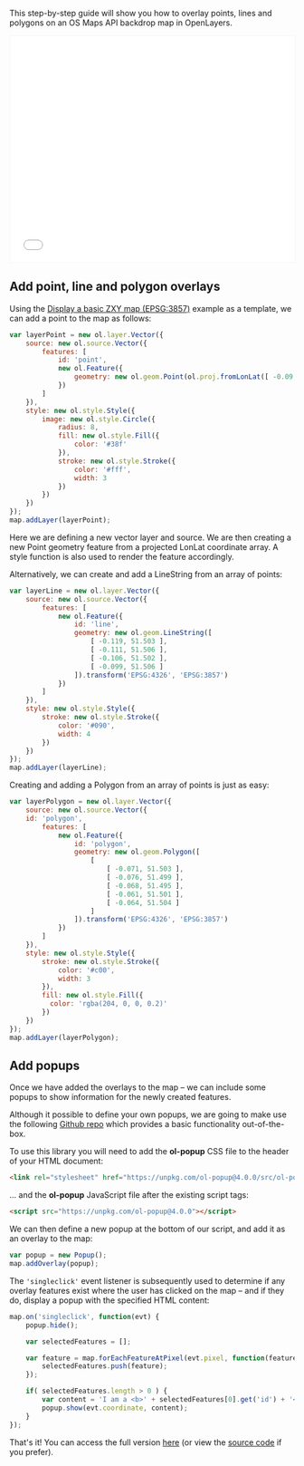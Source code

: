 This step-by-step guide will show you how to overlay points, lines and polygons on an OS Maps API backdrop map in OpenLayers.

<p><iframe style="width:100%;height:400px;max-width:1200px;border:1px solid #f5f5f5;" src="/public/os-data-hub-tutorials/dist/quick-start/openlayers-adding-overlays.php"></iframe></p>

## Add point, line and polygon overlays

Using the [Display a basic ZXY map (EPSG:3857)](https://labs.os.uk/public/os-data-hub-examples/os-maps-api/zxy-3857-basic-map) example as a template, we can add a point to the map as follows:

```js
var layerPoint = new ol.layer.Vector({
    source: new ol.source.Vector({
        features: [
            id: 'point',
            new ol.Feature({
                geometry: new ol.geom.Point(ol.proj.fromLonLat([ -0.09, 51.5 ]))
            })
        ]
    }),
    style: new ol.style.Style({
        image: new ol.style.Circle({
            radius: 8,
            fill: new ol.style.Fill({
                color: '#38f'
            }),
            stroke: new ol.style.Stroke({
                color: '#fff',
                width: 3
            })
        })
    })
});
map.addLayer(layerPoint);
```

Here we are defining a new vector layer and source. We are then creating a new Point geometry feature from a projected LonLat coordinate array. A style function is also used to render the feature accordingly.

Alternatively, we can create and add a LineString from an array of points:

```js
var layerLine = new ol.layer.Vector({
    source: new ol.source.Vector({
        features: [
            new ol.Feature({
                id: 'line',
                geometry: new ol.geom.LineString([
                    [ -0.119, 51.503 ],
                    [ -0.111, 51.506 ],
                    [ -0.106, 51.502 ],
                    [ -0.099, 51.506 ]
                ]).transform('EPSG:4326', 'EPSG:3857')
            })
        ]
    }),
    style: new ol.style.Style({
        stroke: new ol.style.Stroke({
            color: '#090',
            width: 4
        })
    })
});
map.addLayer(layerLine);
```

Creating and adding a Polygon from an array of points is just as easy:

```js
var layerPolygon = new ol.layer.Vector({
    source: new ol.source.Vector({
    id: 'polygon',
        features: [
            new ol.Feature({
                id: 'polygon',
                geometry: new ol.geom.Polygon([
                    [
                        [ -0.071, 51.503 ],
                        [ -0.076, 51.499 ],
                        [ -0.068, 51.495 ],
                        [ -0.061, 51.501 ],
                        [ -0.064, 51.504 ]
                    ]
                ]).transform('EPSG:4326', 'EPSG:3857')
            })
        ]
    }),
    style: new ol.style.Style({
        stroke: new ol.style.Stroke({
            color: '#c00',
            width: 3
        }),
        fill: new ol.style.Fill({
          color: 'rgba(204, 0, 0, 0.2)'
        })
    })
});
map.addLayer(layerPolygon);
```

## Add popups

Once we have added the overlays to the map &ndash; we can include some popups to show information for the newly created features.

Although it possible to define your own popups, we are going to make use the following [Github repo](https://github.com/walkermatt/ol-popup) which provides a basic functionality out-of-the-box.

To use this library you will need to add the **ol-popup** CSS file to the header of your HTML document:

```html
<link rel="stylesheet" href="https://unpkg.com/ol-popup@4.0.0/src/ol-popup.css" />
```

... and the **ol-popup** JavaScript file after the existing script tags:

```html
<script src="https://unpkg.com/ol-popup@4.0.0"></script>
```

We can then define a new popup at the bottom of our script, and add it as an overlay to the map:

```js
var popup = new Popup();
map.addOverlay(popup);
```

The `'singleclick'` event listener is subsequently used to determine if any overlay features exist where the user has clicked on the map &ndash; and if they do, display a popup with the specified HTML content:

```js
map.on('singleclick', function(evt) {
    popup.hide();

    var selectedFeatures = [];

    var feature = map.forEachFeatureAtPixel(evt.pixel, function(feature, layer) {
        selectedFeatures.push(feature);
    });

    if( selectedFeatures.length > 0 ) {
        var content = 'I am a <b>' + selectedFeatures[0].get('id') + '</b>.';
        popup.show(evt.coordinate, content);
    }
});
```

That's it! You can access the full version [here](/public/os-data-hub-tutorials/dist/quick-start/openlayers-adding-overlays.php) (or view the [source code](/public/os-data-hub-tutorials/dist/quick-start/source-view.html#openlayers-adding-overlays) if you prefer).
